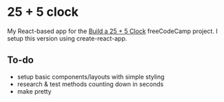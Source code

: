 # 25 + 5 clock

My React-based app for the [Build a 25 + 5 Clock](https://www.freecodecamp.org/learn/front-end-libraries/front-end-libraries-projects/build-a-25--5-clock) freeCodeCamp project. I setup this version using create-react-app.

## To-do

- setup basic components/layouts with simple styling
- research & test methods counting down in seconds
- make pretty
